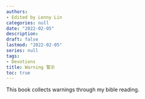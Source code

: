 ```yaml
---
authors:
- Edited by Lenny Lin
categories: null
date: "2022-02-05"
description: 
draft: false
lastmod: "2022-02-05"
series: null
tags:
- Devotions
title: Warning 警示
toc: true
---
```



This book collects warnings through my bible reading.


